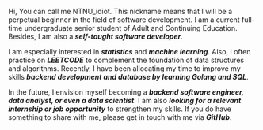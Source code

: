 Hi, You can call me NTNU_idiot. This nickname means that I will be a perpetual beginner in the field of software development. I am a current full-time undergraduate senior student of Adult and Continuing Education. Besides, I am also a ***self-taught software developer***.

I am especially interested in ***statistics*** and ***machine learning***. Also, I often practice on ***LEETCODE*** to complement the foundation of data structures and algorithms. Recently, I have been allocating my time to improve my skills ***backend development and database by learning Golang and SQL***.

In the future, I envision myself becoming a ***backend software engineer, data analyst, or even a data scientist***. I am also ***looking for a relevant internship or job opportunity*** to strengthen my skills. If you do have something to share with me, please get in touch with me via ***GitHub***.



<!---
banshee0716/banshee0716 is a ✨ special ✨ repository because its `README.md` (this file) appears on your GitHub profile.
You can click the Preview link to take a look at your changes.
--->
